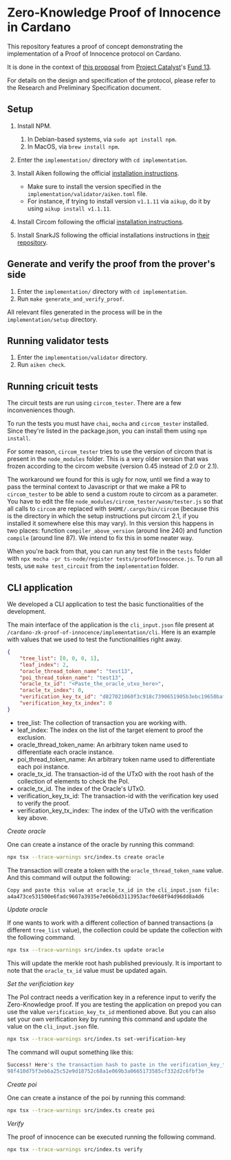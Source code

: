 # Zero-Knowledge Proof of Innocence in Cardano

This repository features a proof of concept demonstrating the implementation of a Proof of Innocence protocol on Cardano.

It is done in the context of [this proposal](https://milestones.projectcatalyst.io/projects/1300197/milestones) from [Project Catalyst](https://projectcatalyst.io/)'s [Fund 13](https://projectcatalyst.io/funds/13).

For details on the design and specification of the protocol, please refer to the Research and Preliminary Specification document.

## Setup

1. Install NPM.
   1. In Debian-based systems, via `sudo apt install npm`.
   2. In MacOS, via `brew install npm`.
2. Enter the `implementation/` directory with `cd implementation`.
3. Install Aiken following the official [installation instructions](https://aiken-lang.org/installation-instructions).
   - Make sure to install the version specified in the `implementation/validator/aiken.toml` file.
   - For instance, if trying to install version `v1.1.11` via `aikup`, do it by using `aikup install v1.1.11`.

4. Install Circom following the official [installation instructions](https://docs.circom.io/getting-started/installation/).
5. Install SnarkJS following the official installations instructions in [their repository](https://github.com/iden3/snarkjs).

## Generate and verify the proof from the prover's side

1. Enter the `implementation/` directory with `cd implementation`.
2. Run `make generate_and_verify_proof`.

All relevant files generated in the process will be in the `implementation/setup` directory.

## Running validator tests

1. Enter the `implementation/validator` directory.
2. Run `aiken check`.

## Running cricuit tests
The circuit tests are run using `circom_tester`. There are a few inconveniences though.

To run the tests you must have `chai`, `mocha` and `circom_tester` installed. Since they're listed in the package.json, you can install them using `npm install`.

For some reason, `circom_tester` tries to use the version of circom that is present in the `node_modules` folder. This is a very older version that was frozen according to the circom website (version 0.45 instead of 2.0 or 2.1).

The workaround we found for this is ugly for now, until we find a way to pass the terminal context to Javascript or that we make a PR to `circom_tester` to be able to send a custom route to circom as a parameter. You have to edit the file `node_modules/circom_tester/wasm/tester.js` so that all calls to `circom` are replaced with `$HOME/.cargo/bin/circom` (because this is the directory in which the setup instructions put circom 2.1, if you installed it somewhere else this may vary). In this version this happens in two places: function `compiler_above_version` (around line 240) and function `compile` (around line 87). We intend to fix this in some neater way.

When you're back from that, you can run any test file in the `tests` folder with `npx mocha -pr ts-node/register tests/proofOfInnocence.js`. To run all tests, use `make test_circuit` from the `implementation` folder.

## CLI application

We developed a CLI application to test the basic functionalities of the development. 

The main interface of the application is the `cli_input.json` file present at `/cardano-zk-proof-of-innocence/implementation/cli`. Here is an example with values that we used to test the functionalities right away.

```JSON
{
    "tree_list": [0, 0, 0, 1],
    "leaf_index": 2,
    "oracle_thread_token_name": "test13",
    "poi_thread_token_name": "test13",
    "oracle_tx_id": "<Paste_the_oracle_utxo_here>",
    "oracle_tx_index": 0,
    "verification_key_tx_id": "d827021060f3c918c7390651905b3ebc19650baf114bd809c9526f434ae68f25",
    "verification_key_tx_index": 0
}
```

* tree_list: The collection of transaction you are working with.
* leaf_index: The index on the list of the target element to proof the exclusion.
* oracle_thread_token_name: An arbitrary token name used to differentiate each oracle instance.
* poi_thread_token_name: An arbitrary token name used to differentiate each poi instance.
* oracle_tx_id. The transaction-id of the UTxO with the root hash of the collection of elements to check the PoI.
* oracle_tx_id. The index of the Oracle's UTxO.
* verification_key_tx_id: The transaction-id with the verification key used to verify the proof.
* verification_key_tx_index: The index of the UTxO with the verification key above.

*Create oracle* 

One can create a instance of the oracle by running this command:

```bash
npx tsx --trace-warnings src/index.ts create oracle
```

The transaction will create a token with the `oracle_thread_token_name` value. And this command will output the following: 

```bash
Copy and paste this value at oracle_tx_id in the cli_input.json file:
a4a473ce531500e6fadc9607a3935e7e06b6d3113953acf0e68f94d96dd8a4d6
```

*Update oracle* 

If one wants to work with a different collection of banned transactions (a different `tree_list` value), the collection could be update the collection with the following command.

```bash
npx tsx --trace-warnings src/index.ts update oracle
```

This will update the merkle root hash published previously. It is important to note that the `oracle_tx_id` value must be updated again.


*Set the verificiation key*

The PoI contract needs a verification key in a reference input to verify the Zero-Knowledge proof. If you are testing the application on prepod you can use the value `verification_key_tx_id` mentioned above. But you can also set your own verification key by running this command and update the value on the `cli_input.json` file.

```bash
npx tsx --trace-warnings src/index.ts set-verification-key
```

The command will ouput something like this:

```bash 
Success! Here's the transaction hash to paste in the verification_key_tx_id value:
98f410d75f3eb6a25c52e9d18752c68a1e069b3a0665173585cf332d2c6fbf3e
```

*Create poi* 

One can create a instance of the poi by running this command:

```bash
npx tsx --trace-warnings src/index.ts create poi
```

*Verify* 

The proof of innocence can be executed running the following command.

```bash
npx tsx --trace-warnings src/index.ts verify
```


